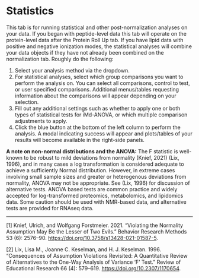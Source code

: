 # Statistics 

This tab is for running statistical and other post-normalization analyses on your data.  If you began with peptide-level data this tab will operate on the protein-level data after the Protein Roll Up tab.  If you have lipid data with positive and negative ionization modes, the statistical analyses will combine your data objects if they have not already been combined on the normalization tab.  Roughly do the following:

1.  Select your analysis method via the dropdown.
2.  For statistical analyses, select which group comparisons you want to perform the analysis on.  You can select all comparisons, control to test, or user specified comparisons.  Additional menus/tables requesting information about the comparisons will appear depending on your selection.
3.  Fill out any additional settings such as whether to apply one or both types of statistical tests for iMd-ANOVA, or which multiple comparison adjustments to apply.
4.  Click the blue button at the bottom of the left column to perform the analysis.  A modal indicating success will appear and plots/tables of your results will become available in the right-side panels.

**A note on non-normal distributions and the ANOVA:** The F statistic is well-known to be robust to mild deviations from normality (Knief, 2021) (Lix, 1996), and in many cases a log transformation is considered adequate to achieve a sufficiently Normal distribution. However, in extreme cases involving small sample sizes and greater or heterogenous deviations from normality, ANOVA may not be appropriate. See (Lix, 1996) for discussion of alternative tests. ANOVA based tests are common practice and widely accepted for log-transformed proteomics, metabolomics, and lipidomics data. Some caution should be used with NMR-based data, and alternative tests are provided for RNAseq data.

***

[1] Knief, Ulrich, and Wolfgang Forstmeier. 2021. “Violating the Normality Assumption May Be the Lesser of Two Evils.” Behavior Research Methods 53 (6): 2576–90. https://doi.org/10.3758/s13428-021-01587-5.

[2] Lix, Lisa M., Joanne C. Keselman, and H. J. Keselman. 1996. “Consequences of Assumption Violations Revisited: A Quantitative Review of Alternatives to the One-Way Analysis of Variance ‘F’ Test.” Review of Educational Research 66 (4): 579–619. https://doi.org/10.2307/1170654.


